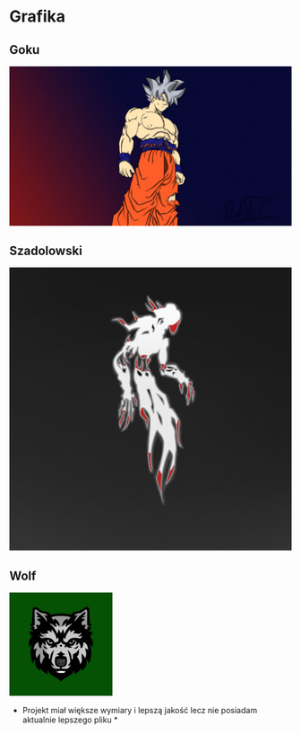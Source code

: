 # Grafika

## Goku
![Goku](https://github.com/Szadolowski/Grafika/blob/main/Goku.jpeg)
## Szadolowski
![Szadolowski](https://github.com/Szadolowski/Grafika/blob/main/Szadolowski.jpeg)
## Wolf
![Wolf](https://github.com/Szadolowski/Grafika/blob/main/Wolf.jpg)
* Projekt miał większe wymiary i lepszą jakość lecz nie posiadam aktualnie lepszego pliku *
